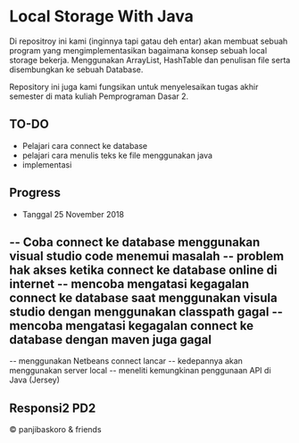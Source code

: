 # Local Storage With Java

Di repositroy ini kami (inginnya tapi gatau deh entar) akan membuat sebuah program yang mengimplementasikan bagaimana konsep sebuah local storage bekerja. Menggunakan ArrayList, HashTable dan penulisan file serta disembungkan ke sebuah Database.

Repository ini juga kami fungsikan untuk menyelesaikan tugas akhir semester di mata kuliah Pemprograman Dasar 2.

## TO-DO

- Pelajari cara connect ke database
- pelajari cara menulis teks ke file menggunakan java
- implementasi

## Progress 
- Tanggal 25 November 2018

-- Coba connect ke database menggunakan visual studio code menemui masalah
-- problem hak akses ketika connect ke database online di internet
-- mencoba mengatasi kegagalan connect ke database saat menggunakan visula studio dengan menggunakan classpath gagal
-- mencoba mengatasi kegagalan connect ke database dengan maven juga gagal
-- 

-- menggunakan Netbeans connect lancar
-- kedepannya akan menggunakan server local
-- meneliti kemungkinan penggunaan API di Java (Jersey)

## Responsi2 PD2
&copy; panjibaskoro & friends
